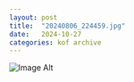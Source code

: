 ```yaml
---
layout:	post
title:	"20240806_224459.jpg"
date:	2024-10-27
categories:	kof archive
---
```


![Image Alt](https://k0f.github.io/assets/20240806_224459.jpg)